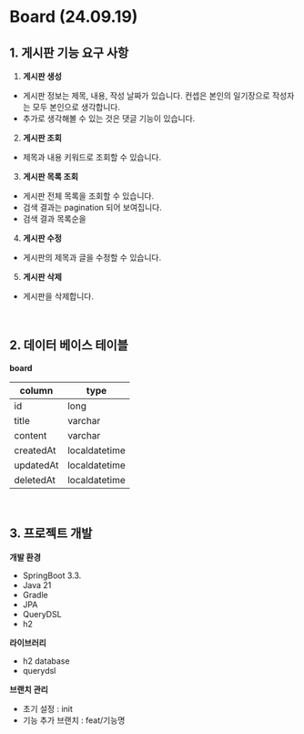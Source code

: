 # Board (24.09.19)
## 1. 게시판 기능 요구 사항
1. **게시판 생성**
- 게시판 정보는 제목, 내용, 작성 날짜가 있습니다. 컨셉은 본인의 일기장으로 작성자는 모두 본인으로 생각합니다.
- 추가로 생각해볼 수 있는 것은 댓글 기능이 있습니다.

2. **게시판 조회**
- 제목과 내용 키워드로 조회할 수 있습니다.

3. **게시판 목록 조회**
- 게시판 전체 목록을 조회할 수 있습니다.
- 검색 결과는 pagination 되어 보여집니다.
- 검색 결과 목록순을

4. **게시판 수정**
- 게시판의 제목과 글을 수정할 수 있습니다.

5. **게시판 삭제**
- 게시판을 삭제합니다.

<br>

## 2. 데이터 베이스 테이블
**board**

| column | type |
| --- | --- |
| id | long |
| title | varchar |
| content | varchar |
| createdAt | localdatetime |
| updatedAt | localdatetime |
| deletedAt | localdatetime |

<br>

## 3. 프로젝트 개발
**개발 환경**

- SpringBoot 3.3.
- Java 21
- Gradle
- JPA
- QueryDSL
- h2

**라이브러리**

- h2 database
- querydsl

**브랜치 관리**

- 초기 설정 : init
- 기능 추가 브랜치 : feat/기능명
